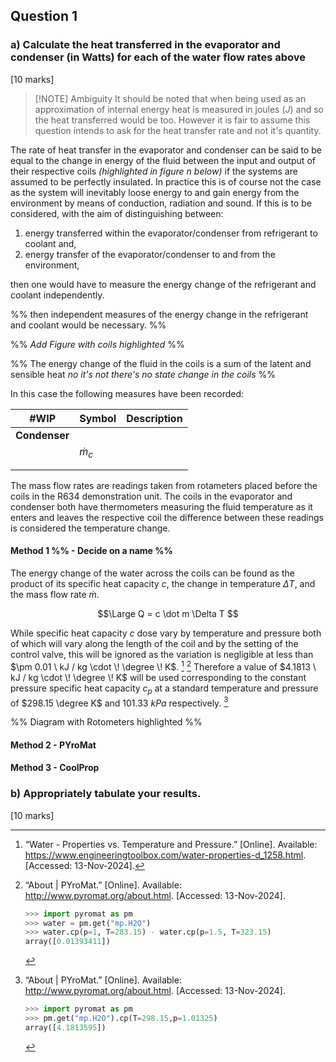 ## Question 1
### a) Calculate the heat transferred in the evaporator and condenser (in Watts) for each of the water flow rates above 
[10 marks]

> [!NOTE] Ambiguity
> It should be noted that when being used as an approximation of internal energy heat is measured in joules ($J$) and so the heat transferred would be too. However it is fair to assume this question intends to ask for the heat transfer rate and not it's quantity.

The rate of heat transfer in the evaporator and condenser can be said to be equal to the change in energy of the fluid between the input and output of their respective coils *(highlighted in figure _n_ below)* if the systems are assumed to be perfectly insulated. In practice this is of course not the case as the system will inevitably loose energy to and gain energy from the environment by means of conduction, radiation and sound. If this is to be considered, with the aim of distinguishing between:
1. energy transferred within the evaporator/condenser from refrigerant to coolant and,
2. energy transfer of the evaporator/condenser to and from the environment,

then one would have to measure the energy change of the refrigerant and coolant independently. 

%% then independent measures of the energy change in the refrigerant and coolant would be necessary. %%

%% *Add Figure with coils highlighted* %%

%% The energy change of the fluid in the coils is a sum of the latent and sensible heat *no it's not there's no state change in the coils* %%

In this case the following measures have been recorded:

| #WIP          | Symbol      | Description |
| ------------- | ----------- | ----------- |
| **Condenser** |             |             |
|               | $\dot{m}_c$ |             |
|               |             |             |
|               |             |             |

The mass flow rates are readings taken from rotameters placed before the coils in the R634 demonstration unit. The coils in the evaporator and condenser both have thermometers measuring the fluid temperature as it enters and leaves the respective coil the difference between these readings is considered the temperature change.

#### Method 1 %% - Decide on a name %%

The energy change of the water across the coils can be found as the product of its specific heat capacity $c$, the change in temperature $\Delta T$, and the mass flow rate $\dot m$. 

$$\Large Q = c \dot m \Delta T $$

While specific heat capacity $c$ dose vary by temperature and pressure both of which will vary along the length of the coil and by the setting of the control valve, this will be ignored as the variation is negligible at less than $\pm 0.01 \ kJ / kg \cdot \! \degree \! K$. [^1] [^2] Therefore a value of $4.1813 \ kJ / kg \cdot \! \degree \! K$ will be used corresponding to the constant pressure specific heat capacity $c_{p}$ at a standard temperature and pressure of $298.15 \degree K$ and $101.33 \ kPa$ respectively. [^3]

[^1]: “Water - Properties vs. Temperature and Pressure.” [Online]. Available: https://www.engineeringtoolbox.com/water-properties-d_1258.html. [Accessed: 13-Nov-2024].

[^2]: “About | PYroMat.” [Online]. Available: http://www.pyromat.org/about.html. [Accessed: 13-Nov-2024].
	```python
	>>> import pyromat as pm
	>>> water = pm.get("mp.H2O")
	>>> water.cp(p=1, T=283.15) - water.cp(p=1.5, T=323.15)
	array([0.01393411])
	```
[^3]: “About | PYroMat.” [Online]. Available: http://www.pyromat.org/about.html. [Accessed: 13-Nov-2024].
	```python
	>>> import pyromat as pm
	>>> pm.get("mp.H2O").cp(T=298.15,p=1.01325)
	array([4.1813595])
	```

%% Diagram with Rotometers highlighted %%

#### Method 2 - PYroMat


#### Method 3 - CoolProp


### b) Appropriately tabulate your results. 
[10 marks]
